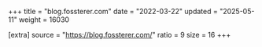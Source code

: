 +++
title = "blog.fossterer.com"
date = "2022-03-22"
updated = "2025-05-11"
weight = 16030

[extra]
source = "https://blog.fossterer.com/"
ratio = 9
size = 16
+++
